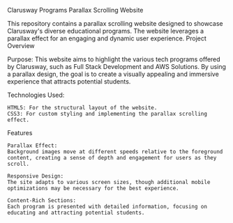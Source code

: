 Clarusway Programs Parallax Scrolling Website

This repository contains a parallax scrolling website designed to showcase Clarusway's diverse educational programs. The website leverages a parallax effect for an engaging and dynamic user experience.
Project Overview

Purpose:
This website aims to highlight the various tech programs offered by Clarusway, such as Full Stack Development and AWS Solutions. By using a parallax design, the goal is to create a visually appealing and immersive experience that attracts potential students.

Technologies Used:

    HTML5: For the structural layout of the website.
    CSS3: For custom styling and implementing the parallax scrolling effect.

Features

    Parallax Effect:
    Background images move at different speeds relative to the foreground content, creating a sense of depth and engagement for users as they scroll.

    Responsive Design:
    The site adapts to various screen sizes, though additional mobile optimizations may be necessary for the best experience.

    Content-Rich Sections:
    Each program is presented with detailed information, focusing on educating and attracting potential students.
